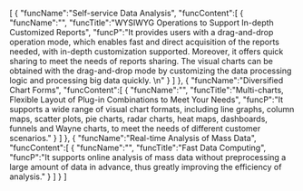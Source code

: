 [
	{
		"funcName":"Self-service Data Analysis",
		"funcContent":[
			{
				"funcName":"",
				"funcTitle":"WYSIWYG Operations to Support In-depth Customized Reports",
				"funcP":"It provides users with a drag-and-drop operation mode, which enables fast and direct acquisition of the reports needed, with in-depth customization supported. Moreover, it offers quick sharing to meet the needs of reports sharing. The visual charts can be obtained with the drag-and-drop mode by customizing the data processing logic and processing big data quickly. \n"
			}
		]
	},
	{
		"funcName":"Diversified Chart Forms",
		"funcContent":[
			{
				"funcName":"",
				"funcTitle":"Multi-charts, Flexible Layout of Plug-in Combinations to Meet Your Needs",
				"funcP":"It supports a wide range of visual chart formats, including line graphs, column maps, scatter plots, pie charts, radar charts, heat maps, dashboards, funnels and Wayne charts, to meet the needs of different customer scenarios."
			}
		]
	},
	{
		"funcName":"Real-time Analysis of Mass Data",
		"funcContent":[
			{
				"funcName":"",
				"funcTitle":"Fast Data Computing",
				"funcP":"It supports online analysis of mass data without preprocessing a large amount of data in advance, thus greatly improving the efficiency of analysis."
			}
		]
	}
]